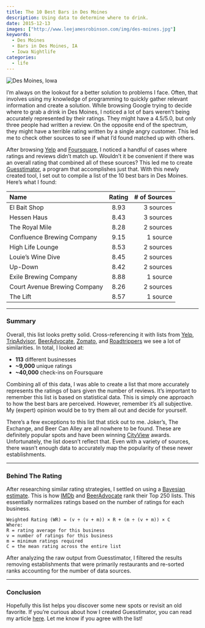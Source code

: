 ```yaml
---
title: The 10 Best Bars in Des Moines
description: Using data to determine where to drink.
date: 2015-12-13
images: ["http://www.leejamesrobinson.com/img/des-moines.jpg"]
keywords:
  - Des Moines
  - Bars in Des Moines, IA
  - Iowa Nightlife
categories:
  - life
---
```


![Des Moines, Iowa](/img/des-moines.jpg)

I’m always on the lookout for a better solution to problems I face. Often, that involves using my knowledge of programming to quickly gather relevant information and create a solution. While browsing Google trying to decide where to grab a drink in Des Moines, I noticed a lot of bars weren’t being accurately represented by their ratings. They might have a 4.5/5.0, but only three people had written a review. On the opposite end of the spectrum, they might have a terrible rating written by a single angry customer. This led me to check other sources to see if what I’d found matched up with others.

After browsing [Yelp](https://www.yelp.com) and [Foursquare](https://www.foursquare.com), I noticed a handful of cases where ratings and reviews didn’t match up. Wouldn’t it be convenient if there was an overall rating that combined all of these sources? This led me to create [Guesstimator](https://github.com/leerob/Guesstimator), a program that accomplishes just that. With this newly created tool, I set out to compile a list of the 10 best bars in Des Moines. Here’s what I found:

| Name | Rating | # of Sources |
|:--------|:-------:|--------:|
| El Bait Shop | 8.93 | 3 sources |
| Hessen Haus | 8.43 | 3 sources |
| The Royal Mile | 8.28 | 2 sources |
| Confluence Brewing Company | 9.15 | 1 source |
| High Life Lounge | 8.53 | 2 sources |
| Louie’s Wine Dive | 8.45 | 2 sources |
| Up-Down | 8.42 | 2 sources |
| Exile Brewing Company | 8.88 | 1 source |
| Court Avenue Brewing Company | 8.26 | 2 sources |
| The Lift | 8.57 | 1 source |

---

### Summary

Overall, this list looks pretty solid. Cross-referencing it with lists from [Yelp](https://www.yelp.com/c/des-moines/bars), [TripAdvisor](https://www.tripadvisor.com/Attractions-g37835-Activities-c20-Des_Moines_Iowa.html), [BeerAdvocate](https://www.beeradvocate.com/place/list/?city=Des+Moines&c_id=US&s_id=IA), [Zomato](https://www.zomato.com/des-moines-ia/restaurants/bar-food), and [Roadtrippers](https://roadtrippers.com/lists-itinerary/des-moines-bars-and-pubs/2376349?lat=40.80972&lng=-96.67528&z=5) we see a lot of similarities. In total, I looked at:

- **113** different businesses
- **~9,000** unique ratings
- **~40,000** check-ins on Foursquare

Combining all of this data, I was able to create a list that more accurately represents the ratings of bars given the number of reviews. It’s important to remember this list is based on statistical data. This is simply one approach to how the best bars are perceived. However, remember it’s all subjective. My (expert) opinion would be to try them all out and decide for yourself.

There’s a few exceptions to this list that stick out to me. Joker’s, The Exchange, and Beer Can Alley are all nowhere to be found. These are definitely popular spots and have been winning [CityView](http://www.dmcityview.com/cover-story/2015/02/25/25967/) awards. Unfortunately, the list doesn’t reflect that. Even with a variety of sources, there wasn’t enough data to accurately map the popularity of these newer establishments.

---

### Behind The Rating

After researching similar rating strategies, I settled on using a [Bayesian estimate](https://en.wikipedia.org/wiki/Bayes_estimator). This is how [IMDb](http://www.imdb.com/help/show_leaf?votestopfaq) and [BeerAdvocate](https://www.beeradvocate.com/lists/top/) rank their Top 250 lists. This essentially normalizes ratings based on the number of ratings for each business.

```
Weighted Rating (WR) = (v ÷ (v + m)) × R + (m ÷ (v + m)) × C
Where:
R = rating average for this business
v = number of ratings for this business
m = minimum ratings required
C = the mean rating across the entire list
```

After analyzing the raw output from Guesstimator, I filtered the results removing establishments that were primarily restaurants and re-sorted ranks accounting for the number of data sources.

---

### Conclusion

Hopefully this list helps you discover some new spots or revisit an old favorite. If you’re curious about how I created Guesstimator, you can read my article [here](/blog/google-yelp-foursquare-apis-python). Let me know if you agree with the list!